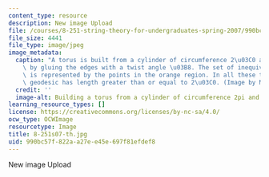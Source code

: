```yaml
---
content_type: resource
description: New image Upload
file: /courses/8-251-string-theory-for-undergraduates-spring-2007/990bc57f822aa27ee45e697f81efdef8_8-251s07-th.jpg
file_size: 4441
file_type: image/jpeg
image_metadata:
  caption: "A torus is built from a cylinder of circumference 2\u03C0 and length T\
    \ by gluing the edges with a twist angle \u03B8. The set of inequivalent tori\
    \ is represented by the points in the orange region. In all these tori the shortest\
    \ geodesic has length greater than or equal to 2\u03C0. (Image by MIT OpenCourseWare.)"
  credit: ''
  image-alt: Building a torus from a cylinder of circumference 2pi and length T.
learning_resource_types: []
license: https://creativecommons.org/licenses/by-nc-sa/4.0/
ocw_type: OCWImage
resourcetype: Image
title: 8-251s07-th.jpg
uid: 990bc57f-822a-a27e-e45e-697f81efdef8
---
```

New image Upload